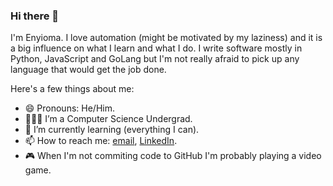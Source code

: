 ### Hi there 👋

I'm Enyioma. I love automation (might be motivated by my laziness) and it is a big influence on what I learn and what I do. I write software mostly in Python, JavaScript and GoLang but I'm not really afraid to pick up any language that would get the job done. 

Here's a few things about me:
- 😄 Pronouns: He/Him.
- 🧑🏾‍🎓 I’m a Computer Science Undergrad.
- 🌱 I’m currently learning (everything I can).
- 📫 How to reach me: [email](mailto:o.enyioma@gmail.com), [LinkedIn](https://www.linkedin.com/in/oluwafenyi).
- 🎮 When I'm not commiting code to GitHub I'm probably playing a video game.
